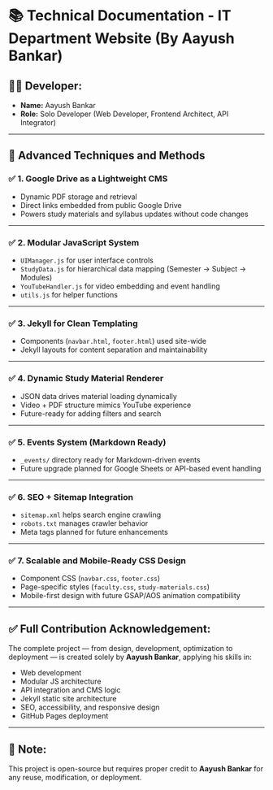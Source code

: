 # 📚 Technical Documentation - IT Department Website (By Aayush Bankar)

## 👨‍💻 Developer:
- **Name:** Aayush Bankar
- **Role:** Solo Developer (Web Developer, Frontend Architect, API Integrator)

---

## 🚀 Advanced Techniques and Methods

### ✅ 1. Google Drive as a Lightweight CMS
- Dynamic PDF storage and retrieval
- Direct links embedded from public Google Drive
- Powers study materials and syllabus updates without code changes

---

### ✅ 2. Modular JavaScript System
- `UIManager.js` for user interface controls
- `StudyData.js` for hierarchical data mapping (Semester → Subject → Modules)
- `YouTubeHandler.js` for video embedding and event handling
- `utils.js` for helper functions

---

### ✅ 3. Jekyll for Clean Templating
- Components (`navbar.html`, `footer.html`) used site-wide
- Jekyll layouts for content separation and maintainability

---

### ✅ 4. Dynamic Study Material Renderer
- JSON data drives material loading dynamically
- Video + PDF structure mimics YouTube experience
- Future-ready for adding filters and search

---

### ✅ 5. Events System (Markdown Ready)
- `_events/` directory ready for Markdown-driven events
- Future upgrade planned for Google Sheets or API-based event handling

---

### ✅ 6. SEO + Sitemap Integration
- `sitemap.xml` helps search engine crawling
- `robots.txt` manages crawler behavior
- Meta tags planned for future enhancements

---

### ✅ 7. Scalable and Mobile-Ready CSS Design
- Component CSS (`navbar.css`, `footer.css`)
- Page-specific styles (`faculty.css`, `study-materials.css`)
- Mobile-first design with future GSAP/AOS animation compatibility

---

## ✅ Full Contribution Acknowledgement:
The complete project — from design, development, optimization to deployment — is created solely by **Aayush Bankar**, applying his skills in:
- Web development
- Modular JS architecture
- API integration and CMS logic
- Jekyll static site architecture
- SEO, accessibility, and responsive design
- GitHub Pages deployment

---

## 📌 Note:
This project is open-source but requires proper credit to **Aayush Bankar** for any reuse, modification, or deployment.


